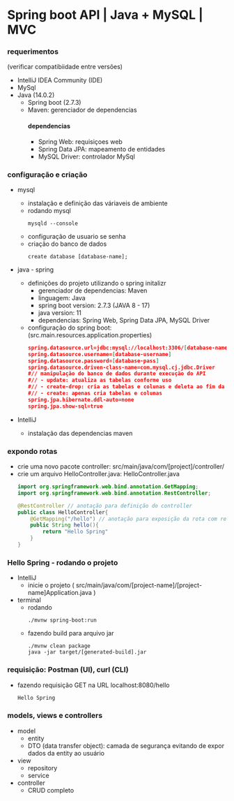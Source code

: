 # Spring boot API | Java + MySQL | MVC


### requerimentos
(verificar compatibiidade entre versões)
- IntelliJ IDEA Community (IDE)
- MySql
- Java (14.0.2)
    - Spring boot (2.7.3)
    - Maven: gerenciador de dependencias
        #### dependencias
        - Spring Web: requisiçoes web
        - Spring Data JPA: mapeamento de entidades
        - MySQL Driver: controlador MySql

### configuração e criação
- mysql
    - instalação e definição das váriaveis de ambiente
    - rodando mysql
        ```console
        mysqld --console
        ```
    - configuração de usuario se senha
    - criação do banco de dados
        ```console
        create database [database-name];
        ```
- java - spring
    - definições do projeto utilizando o spring initalizr
        - gerenciador de dependencias: Maven
        - linguagem: Java
        - spring boot version: 2.7.3 (JAVA 8 - 17)
        - java version: 11
        - dependencias: Spring Web, Spring Data JPA, MySQL Driver
    - configuração do spring boot: (src.main.resources.application.properties)
        ```json
        spring.datasource.url=jdbc:mysql://localhost:3306/[database-name] # string de conexão SQL
        spring.datasource.username=[database-username]
        spring.datasource.password=[database-pass]
        spring.datasource.driven-class-name=com.mysql.cj.jdbc.Driver
        #// manipulação do banco de dados durante execução do API
        #// - update: atualiza as tabelas conforme uso
        #// - create-drop: cria as tabelas e colunas e deleta ao fim da execução
        #// - create: apenas cria tabelas e colunas
        spring.jpa.hibernate.ddl-auto=none
        spring.jpa.show-sql=true
        ```

- IntelliJ
    - instalação das dependencias maven

### expondo rotas
- crie uma novo pacote controller: src/main/java/com/[project]/controller/
- crie um arquivo HelloController.java: HelloController.java
    ```java
    import org.springframework.web.bind.annotation.GetMapping;
    import org.springframework.web.bind.annotation.RestController;

    @RestController // anotação para definição do controller
    public class HelloController{
        @GetMapping("/hello") // anotação para exposição da rota com requisição GET
        public String hello(){
            return "Hello Spring"
        }
    }
    ```

### Hello Spring - rodando o projeto
- IntelliJ
    - inicie o projeto ( src/main/java/com/[project-name]/[project-name]Application.java )
- terminal
    - rodando 
        ```console
        ./mvnw spring-boot:run
        ```
    - fazendo build para arquivo jar
        ```console
        ./mvnw clean package
        java -jar target/[generated-build].jar
        ```

### requisição: Postman (UI), curl (CLI)
- fazendo requisição GET na URL localhost:8080/hello
    ```html
    Hello Spring
    ```

### models, views e controllers
- model
    - entity
    - DTO (data transfer object): camada de segurança evitando de expor dados da entity ao usuário
- view
    - repository
    - service
- controller
    - CRUD completo

    